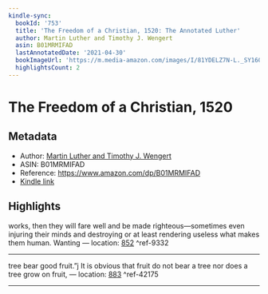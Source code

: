 ```yaml
---
kindle-sync:
  bookId: '753'
  title: 'The Freedom of a Christian, 1520: The Annotated Luther'
  author: Martin Luther and Timothy J. Wengert
  asin: B01MRMIFAD
  lastAnnotatedDate: '2021-04-30'
  bookImageUrl: 'https://m.media-amazon.com/images/I/81YDELZ7N-L._SY160.jpg'
  highlightsCount: 2
---
```

# The Freedom of a Christian, 1520
## Metadata
* Author: [Martin Luther and Timothy J. Wengert](https://www.amazon.comundefined)
* ASIN: B01MRMIFAD
* Reference: https://www.amazon.com/dp/B01MRMIFAD
* [Kindle link](kindle://book?action=open&asin=B01MRMIFAD)

## Highlights
works, then they will fare well and be made righteous—sometimes even injuring their minds and destroying or at least rendering useless what makes them human. Wanting — location: [852](kindle://book?action=open&asin=B01MRMIFAD&location=852) ^ref-9332

---
tree bear good fruit.”j It is obvious that fruit do not bear a tree nor does a tree grow on fruit, — location: [883](kindle://book?action=open&asin=B01MRMIFAD&location=883) ^ref-42175

---
